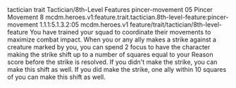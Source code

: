 <ability>
  <metadata>
    <class>tactician</class>
    <feature_type>trait</feature_type>
    <file_dpath>Tactician/8th-Level Features</file_dpath>
    <item_id>pincer-movement</item_id>
    <item_index>05</item_index>
    <item_name>Pincer Movement</item_name>
    <level>8</level>
    <scc>mcdm.heroes.v1:feature.trait.tactician.8th-level-feature:pincer-movement</scc>
    <scdc>1.1.1:5.1.3.2:05</scdc>
    <source>mcdm.heroes.v1</source>
    <type>feature/trait/tactician/8th-level-feature</type>
  </metadata>
  <effects>
    <effect type="mundane">You have trained your squad to coordinate their movements to maximize combat impact.</effect>
    <effect type="mundane" name="Mark Benefit">When you or any ally makes a strike against a creature marked by you, you can spend 2 focus to have the character making the strike shift up to a number of squares equal to your Reason score before the strike is resolved. If you didn&apos;t make the strike, you can make this shift as well. If you did make the strike, one ally within 10 squares of you can make this shift as well.</effect>
  </effects>
</ability>
